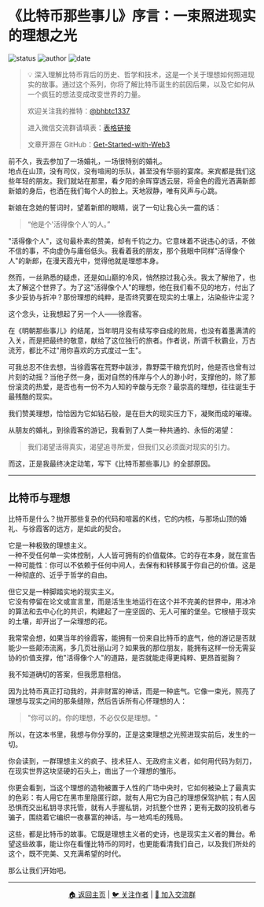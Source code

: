 # 《比特币那些事儿》序言：一束照进现实的理想之光

![status](https://img.shields.io/badge/状态-已完成-success)
![author](https://img.shields.io/badge/作者-beihaili-blue)
![date](https://img.shields.io/badge/日期-2025--07%20block%20903975-orange)

> 💡 深入理解比特币背后的历史、哲学和技术，这是一个关于理想如何照进现实的故事。通过这个系列，你将了解比特币诞生的前因后果，以及它如何从一个疯狂的想法变成改变世界的力量。
> 
> 欢迎关注我的推特：[@bhbtc1337](https://twitter.com/bhbtc1337)
> 
> 进入微信交流群请填表：[表格链接](https://forms.gle/QMBwL6LwZyQew1tX8)
> 
> 文章开源在 GitHub：[Get-Started-with-Web3](https://github.com/beihaili/Get-Started-with-Web3)
> 

前不久，我去参加了一场婚礼，一场很特别的婚礼。  
地点在山顶，没有司仪，没有喧闹的乐队，甚至没有华丽的宴席。来宾都是我们这些年轻的朋友。我们就站在那里，看夕阳的余晖穿透云层，将金色的霞光洒满新郎新娘的身后，也洒在我们每个人的脸上。天地寂静，唯有风声与心跳。

新娘在念她的誓词时，望着新郎的眼睛，说了一句让我心头一震的话：

> “他是个'活得像个人'的人。”

"活得像个人"，这句最朴素的赞美，却有千钧之力。它意味着不说违心的话，不做不信的事，不向虚伪与庸俗低头。我看着我的朋友，那个我眼中同样"活得像个人"的新郎，在漫天霞光中，觉得他就是理想本身。

然而，一丝熟悉的疑虑，还是如山巅的冷风，悄然掠过我心头。我太了解他了，也太了解这个世界了。为了这"活得像个人"的理想，他在我们看不见的地方，付出了多少妥协与折冲？那份理想的纯粹，是否终究要在现实的土壤上，沾染些许尘泥？

这个念头，让我想起了另一个人——徐霞客。

在《明朝那些事儿》的结尾，当年明月没有续写李自成的败局，也没有着墨满清的入关，而是把最终的敬意，献给了这位独行的旅者。作者说，所谓千秋霸业，万古流芳，都比不过"用你喜欢的方式度过一生"。

可我总忍不住去想，当徐霞客在荒野中跋涉，靠野菜干粮充饥时，他是否也曾有过片刻的动摇？当他孑然一身，面对自然的伟岸与个人的渺小时，支撑他的，除了那份滚烫的热爱，是否也有一份不为人知的辛酸与无奈？最崇高的理想，往往诞生于最残酷的现实。

我们赞美理想，恰恰因为它如钻石般，是在巨大的现实压力下，凝聚而成的璀璨。

从朋友的婚礼，到徐霞客的游记，我看到了人类一种共通的、永恒的渴望：

> 我们渴望活得真实，渴望追寻所爱，但我们又必须面对现实的引力。

而这，正是我最终决定动笔，写下《比特币那些事儿》的全部原因。

---

## 比特币与理想

比特币是什么？抛开那些复杂的代码和喧嚣的K线，它的内核，与那场山顶的婚礼、与徐霞客的远方，是如此的契合。

它是一种极致的理想主义。  
一种不受任何单一实体控制，人人皆可拥有的价值载体。它的存在本身，就在宣告一种可能性：你可以不依赖于任何中间人，去保有和转移属于你自己的价值。这是一种彻底的、近乎于哲学的自由。

但它又是一种脚踏实地的现实主义。  
它没有停留在论文或宣言里，而是活生生地运行在这个并不完美的世界中，用冰冷的算法和去中心化的共识，构建起了一座坚固的、无人可摧的堡垒。它根植于现实的土壤，却开出了一朵理想的花。

我常常会想，如果当年的徐霞客，能拥有一份来自比特币的底气，他的游记是否就能少一些颠沛流离，多几页壮丽山河？如果我的那位朋友，能拥有这样一份无需妥协的价值支撑，他"活得像个人"的道路，是否就能走得更纯粹、更昂首挺胸？

我不知道确切的答案，但我愿意相信。

因为比特币真正打动我的，并非财富的神话，而是一种底气。它像一束光，照亮了理想与现实之间的那条缝隙，然后告诉所有心怀理想的人：

> "你可以的。你的理想，不必仅仅是理想。"

所以，在这本书里，我想与你分享的，正是这束理想之光照进现实前后，发生的一切。

你会读到，一群理想主义的疯子、技术狂人、无政府主义者，如何用代码为刻刀，在现实世界这块坚硬的石头上，凿出了一个理想的雏形。

你更会看到，当这个理想的造物被置于人性的广场中央时，它如何被染上了最真实的色彩：有人用它在黑市里隐匿行踪，就有人用它为自己的理想保驾护航；有人因恐惧而交出私钥寻求托管，就有人手握私钥，对抗整个世界；更有无数的投机者与骗子，围绕着它编织一夜暴富的神话，与一地鸡毛的残局。

这些，都是比特币的故事。它既是理想主义者的史诗，也是现实主义者的舞台。希望这些故事，能让你在看懂比特币的同时，也更能看清我们自己，以及我们所处的这个，既不完美、又充满希望的时代。 

那么让我们开始吧。


---

<div align="center">
<a href="https://github.com/beihaili/Get-Started-with-Web3">🏠 返回主页</a> | 
<a href="https://twitter.com/bhbtc1337">🐦 关注作者</a> | 
<a href="https://forms.gle/QMBwL6LwZyQew1tX8">📝 加入交流群</a>
</div>